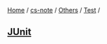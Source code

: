 [Home](https://mengxianbin.github.io) /
[cs-note](https://mengxianbin.github.io/cs-note) /
[Others](https://mengxianbin.github.io/cs-note/content/Others) /
[Test](https://mengxianbin.github.io/cs-note/content/Others/Test) /

## [JUnit](https://mengxianbin.github.io/cs-note/content/Others/Test/JUnit)
